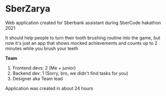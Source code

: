 # SberZarya

<p>Web application created for Sberbank assistant during SberCode hakathon 2021</p>
<p>It should help people to turn their tooth brushing routine into the game, but now it's just an app that shows
    mocked achievements and counts up to 2 minutes while you brush your teeth
</p>


**Team**
 1. Frontend devs: 2 (Me + junior)
 2. Backend dev: 1 (Sorry, bro, we didn't find tasks for you)
 3. Designer aka Team lead
 
 Application was created in about 24 hours